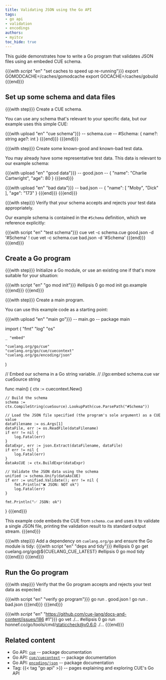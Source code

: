 ```yaml
---
title: Validating JSON using the Go API
tags:
- go api
- validation
- encodings
authors:
- myitcv
toc_hide: true
---
```


This guide demonstrates how to write a Go program that validates JSON files
using an embeded CUE schema.

{{{with _script_ "en" "set caches to speed up re-running"}}}
export GOMODCACHE=/caches/gomodcache
export GOCACHE=/caches/gobuild
{{{end}}}

## Set up some schema and data files

{{{with step}}}
Create a CUE schema.

You can use any schema that's relevant to your specific data, but our example uses this simple CUE:

{{{with upload "en" "cue schema"}}}
-- schema.cue --
#Schema: {
	name?: string
	age?:  int
}
{{{end}}}
{{{end}}}


{{{with step}}}
Create some known-good and known-bad test data.

You may already have some representative test data. This data is relevant to our example schema:

{{{with upload "en" "good data"}}}
-- good.json --
{
    "name": "Charlie Cartwright",
    "age": 80
}
{{{end}}}

{{{with upload "en" "bad data"}}}
-- bad.json --
{
    "name": [
        "Moby",
        "Dick"
    ],
    "age": "173"
}
{{{end}}}
{{{end}}}

{{{with step}}}
Verify that your schema accepts and rejects your test data appropriately.

Our example schema is contained in the `#Schema` definition, which we reference explicitly:

{{{with script "en" "test schema"}}}
cue vet -c   schema.cue good.json -d '#Schema'
! cue vet -c schema.cue bad.json  -d '#Schema'
{{{end}}}
{{{end}}}

## Create a Go program

{{{with step}}}
Initialize a Go module, or use an existing one if that's more suitable for your situation:

{{{with script "en" "go mod init"}}}
#ellipsis 0
go mod init go.example
{{{end}}}
{{{end}}}

{{{with step}}}
Create a main program.

You can use this example code as a starting point:

{{{with upload "en" "main go"}}}
-- main.go --
package main

import (
	"fmt"
	"log"
	"os"

	_ "embed"

	"cuelang.org/go/cue"
	"cuelang.org/go/cue/cuecontext"
	"cuelang.org/go/encoding/json"
)

// Embed our schema in a Go string variable.
//
//go:embed schema.cue
var cueSource string

func main() {
	ctx := cuecontext.New()

	// Build the schema
	schema := ctx.CompileString(cueSource).LookupPath(cue.ParsePath("#Schema"))

	// Load the JSON file specified (the program's sole argument) as a CUE value
	dataFilename := os.Args[1]
	dataFile, err := os.ReadFile(dataFilename)
	if err != nil {
		log.Fatal(err)
	}
	dataExpr, err := json.Extract(dataFilename, dataFile)
	if err != nil {
		log.Fatal(err)
	}
	dataAsCUE := ctx.BuildExpr(dataExpr)

	// Validate the JSON data using the schema
	unified := schema.Unify(dataAsCUE)
	if err := unified.Validate(); err != nil {
		fmt.Println("❌ JSON: NOT ok")
		log.Fatal(err)
	}

	fmt.Println("✅ JSON: ok")
}
{{{end}}}

This example code embeds the CUE from `schema.cue` and uses it to validate a
single JSON file, printing the validation result to its standard output stream.
{{{end}}}

{{{with step}}}
Add a dependency on `cuelang.org/go` and ensure the Go module is tidy:
{{{with script "en" "deps and tidy"}}}
#ellipsis 0
go get cuelang.org/go@${CUELANG_CUE_LATEST}
#ellipsis 0
go mod tidy
{{{end}}}
{{{end}}}

## Run the Go program

{{{with step}}}
Verify that the Go program accepts and rejects your test data as expected:

{{{with script "en" "verify go program"}}}
go run . good.json
! go run . bad.json
{{{end}}}
{{{end}}}

{{{with _script_ "en" "https://github.com/cue-lang/docs-and-content/issues/186 #1"}}}
go vet ./...
#ellipsis 0
go run honnef.co/go/tools/cmd/staticcheck@v0.6.0 ./...
{{{end}}}

## Related content

- Go API: [`cue`](https://pkg.go.dev/cuelang.org/go/cue#section-documentation) -- package documentation
- Go API: [`cue/cuecontext`](https://pkg.go.dev/cuelang.org/go/cue/cuecontext#section-documentation) -- package documentation
- Go API: [`encoding/json`](https://pkg.go.dev/cuelang.org/go/encoding/json#section-documentation) -- package documentation
- Tag: {{< tag "go api" >}} -- pages explaining and exploring CUE's Go API
